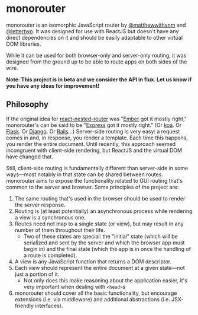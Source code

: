 monorouter
==========

monorouter is an isomorphic JavaScript router by [@matthewwithanm] and
[@lettertwo]. It was designed for use with ReactJS but doesn't have any direct
dependencies on it and should be easily adaptable to other virtual DOM
libraries.

While it can be used for both browser-only and server-only routing, it was
designed from the ground up to be able to route apps on both sides of the wire.

**Note: This project is in beta and we consider the API in flux. Let us know if
you have any ideas for improvement!**


Philosophy
----------

If the original idea for [react-nested-router] was "[Ember] got it mostly
right," monorouter's can be said to be "[Express] got it mostly right." (Or
[koa]. Or [Flask]. Or [Django]. Or [Rails]…) Server-side routing is very easy: a
request comes in and, in response, you render a template. Each time this
happens, you render the entire document. Until recently, this approach seemed
incongruent with client-side rendering, but ReactJS and the virtual DOM have
changed that.

Still, client-side routing is fundamentally different than server-side in some
ways—most notably in that state can be shared between routes. monorouter aims to
expose the functionality related to GUI routing that's common to the server and
browser. Some principles of the project are:

1. The same routing that's used in the browser should be used to render the
   server response.
2. Routing is (at least potentially) an asynchronous process while rendering a
   view is a synchronous one.
3. Routes need not map to a single state (or view), but may result in any number
   of them throughout their life.
    * Two of these states are special: the "initial" state (which will be
      serialized and sent by the server and which the browser app must begin in)
      and the final state (which the app is in once the handling of a route is
      completed).
4. A view is any JavaScript function that returns a DOM descriptor.
5. Each view should represent the entire document at a given state—not just a
   portion of it.
   * Not only does this make reasoning about the application easier, it's very
     important when dealing with `<head>`s
6. monorouter should cover all the basic functionality, but encourage extensions
   (i.e. via middleware) and additional abstractions (i.e. JSX-friendly
   interfaces).




[@matthewwithanm]: http://github.com/matthewwithanm
[@lettertwo]: http://github.com/lettertwo
[react-nested-router]: https://github.com/rpflorence/react-router
[Ember]: https://github.com/emberjs/ember.js
[Express]: https://github.com/visionmedia/express
[koa]: https://github.com/koajs/koa
[Flask]: https://github.com/mitsuhiko/flask
[Django]: https://github.com/django/django
[Rails]: https://github.com/rails/rails
[react-router-component]: https://github.com/andreypopp/react-router-component
